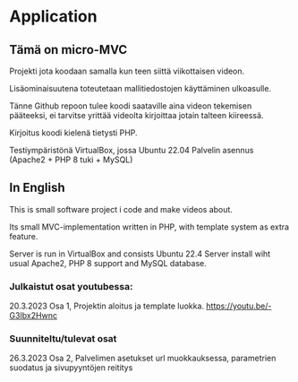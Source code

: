 # Application

## Tämä on micro-MVC
Projekti jota koodaan samalla kun teen siittä viikottaisen videon.

Lisäominaisuutena toteutetaan mallitiedostojen käyttäminen ulkoasulle.

Tänne Github repoon tulee koodi saataville aina videon tekemisen pääteeksi,
ei tarvitse yrittää videolta kirjoittaa jotain talteen kiireessä.

Kirjoitus koodi kielenä tietysti PHP.

Testiympäristönä VirtualBox, jossa Ubuntu 22.04 Palvelin asennus
  (Apache2 + PHP 8 tuki + MySQL)
## In English
This is small software project i code and make videos about.

Its small MVC-implementation written in PHP, with template system as extra feature.

Server is run in VirtualBox and consists Ubuntu 22.4 Server install wiht usual Apache2, PHP 8 support and MySQL database.

### Julkaistut osat youtubessa:

20.3.2023 Osa 1, Projektin aloitus ja template luokka.
  https://youtu.be/-G3Ibx2Hwnc


### Suunniteltu/tulevat osat

26.3.2023 Osa 2, Palvelimen asetukset url muokkauksessa, parametrien suodatus ja sivupyyntöjen reititys
